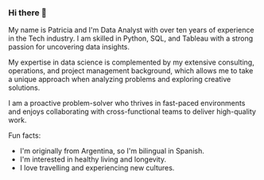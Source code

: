 ### Hi there 👋

My name is Patricia and I'm Data Analyst with over ten years of experience in the Tech industry. I am skilled in Python, SQL, and Tableau with a strong passion for uncovering data insights.

My expertise in data science is complemented by my extensive consulting, operations, and project management background, which allows me to take a unique approach when analyzing problems and exploring creative solutions.

I am a proactive problem-solver who thrives in fast-paced environments and enjoys collaborating with cross-functional teams to deliver high-quality work. 

Fun facts: 
- I'm originally from Argentina, so I'm bilingual in Spanish. 
- I'm interested in healthy living and longevity.
- I love travelling and experiencing new cultures.

<!--

**patrines3/patrines3** is a ✨ _special_ ✨ repository because its `README.md` (this file) appears on your GitHub profile.

Here are some ideas to get you started:

- 🔭 I’m currently working on ...
- 🌱 I’m currently learning ...
- 👯 I’m looking to collaborate on ...
- 🤔 I’m looking for help with ...
- 💬 Ask me about ...
- 📫 How to reach me: ...
- 😄 Pronouns: ...
- ⚡ Fun fact: ...
-->
